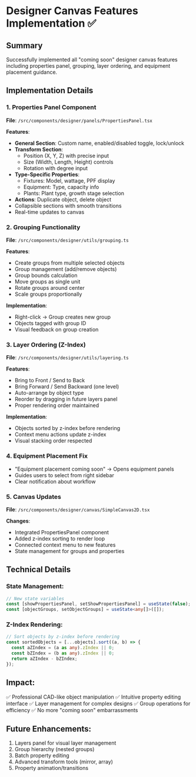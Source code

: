 # Designer Canvas Features Implementation ✅

## Summary
Successfully implemented all "coming soon" designer canvas features including properties panel, grouping, layer ordering, and equipment placement guidance.

## Implementation Details

### 1. Properties Panel Component
**File**: `/src/components/designer/panels/PropertiesPanel.tsx`

**Features**:
- **General Section**: Custom name, enabled/disabled toggle, lock/unlock
- **Transform Section**: 
  - Position (X, Y, Z) with precise input
  - Size (Width, Length, Height) controls
  - Rotation with degree input
- **Type-Specific Properties**:
  - Fixtures: Model, wattage, PPF display
  - Equipment: Type, capacity info
  - Plants: Plant type, growth stage selection
- **Actions**: Duplicate object, delete object
- Collapsible sections with smooth transitions
- Real-time updates to canvas

### 2. Grouping Functionality
**File**: `/src/components/designer/utils/grouping.ts`

**Features**:
- Create groups from multiple selected objects
- Group management (add/remove objects)
- Group bounds calculation
- Move groups as single unit
- Rotate groups around center
- Scale groups proportionally

**Implementation**:
- Right-click → Group creates new group
- Objects tagged with group ID
- Visual feedback on group creation

### 3. Layer Ordering (Z-Index)
**File**: `/src/components/designer/utils/layering.ts`

**Features**:
- Bring to Front / Send to Back
- Bring Forward / Send Backward (one level)
- Auto-arrange by object type
- Reorder by dragging in future layers panel
- Proper rendering order maintained

**Implementation**:
- Objects sorted by z-index before rendering
- Context menu actions update z-index
- Visual stacking order respected

### 4. Equipment Placement Fix
- "Equipment placement coming soon" → Opens equipment panels
- Guides users to select from right sidebar
- Clear notification about workflow

### 5. Canvas Updates
**File**: `/src/components/designer/canvas/SimpleCanvas2D.tsx`

**Changes**:
- Integrated PropertiesPanel component
- Added z-index sorting to render loop
- Connected context menu to new features
- State management for groups and properties

## Technical Details

### State Management:
```typescript
// New state variables
const [showPropertiesPanel, setShowPropertiesPanel] = useState(false);
const [objectGroups, setObjectGroups] = useState<any[]>([]);
```

### Z-Index Rendering:
```typescript
// Sort objects by z-index before rendering
const sortedObjects = [...objects].sort((a, b) => {
  const aZIndex = (a as any).zIndex || 0;
  const bZIndex = (b as any).zIndex || 0;
  return aZIndex - bZIndex;
});
```

## Impact:
✅ Professional CAD-like object manipulation
✅ Intuitive property editing interface
✅ Layer management for complex designs
✅ Group operations for efficiency
✅ No more "coming soon" embarrassments

## Future Enhancements:
1. Layers panel for visual layer management
2. Group hierarchy (nested groups)
3. Batch property editing
4. Advanced transform tools (mirror, array)
5. Property animation/transitions